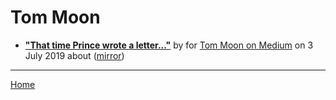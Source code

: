 # Tom Moon

 - [**"That time Prince wrote a letter..."**](https://medium.com/@moonjawn/that-time-prince-wrote-a-letter-d07ebd887896) by  for [Tom Moon on Medium](https://medium.com/@moonjawn/) on 3 July 2019 about  ([mirror](https://web.archive.org/web/*/https://medium.com/@moonjawn/that-time-prince-wrote-a-letter-d07ebd887896))

----

[Home](../)
